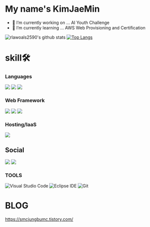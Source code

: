# My name's KimJaeMin
- 🔭 I’m currently working on ... AI Youth Challenge
- 🌱 I’m currently learning ... AWS Web Provisioning and Certification
 
![rlawoals2590's github stats](https://github-readme-stats.vercel.app/api?username=rlawoals2590&show_icons=true&theme=dark)
[![Top Langs](https://github-readme-stats.vercel.app/api/top-langs/?username=rlawoals2590&layout=compact)](https://github.com/anuraghazra/github-readme-stats)

# skill🛠
### Languages

<span><img src="https://img.shields.io/badge/Python-3776AB?logo=Python&logoColor=white"></span>
<span><img src="https://img.shields.io/badge/Node.js-339933?logo=node.js&logoColor=white"></span>
<span><img src="https://img.shields.io/badge/Shellscript-3178C6?logo=Shellscript&logoColor=white"></span>

### Web Framework

<span><img src="https://img.shields.io/badge/Flask-000000?logo=Flask&logoColor=white"></span>
<span><img src="https://img.shields.io/badge/Express-000000?logo=Express&logoColor=white"></span>
<span><img src="https://img.shields.io/badge/node.js-000000?logo=node.js&logoColor=white"></span>

### Hosting/IaaS

<span><img src="https://img.shields.io/badge/Amazon%20AWS-232F3E?logo=Amazon-AWS&logoColor=white"></span>

## Social

<span><a href="https://www.instagram.com/specialist_sj/"><img src="https://img.shields.io/badge/specialist_sj-E4405F?logo=Instagram&logoColor=white"></a></span>
<span><a href="https://blog.naver.com/bi0416"><img src="https://img.shields.io/badge/Naver Blog-03C75A?logo=Naver&logoColor=white"></a></span>

### TOOLS
![Visual Studio Code](https://img.shields.io/badge/Visual%20Studio%20Code-007ACC.svg?&style=for-the-badge&logo=Visual%20Studio%20Code&logoColor=white)
![Eclipse IDE](https://img.shields.io/badge/Eclipse%20IDE-2C2255.svg?&style=for-the-badge&logo=Eclipse%20IDE&logoColor=white)
![Git](https://img.shields.io/badge/Git-F05032.svg?&style=for-the-badge&logo=Git&logoColor=white)

# BLOG
https://smcjungbumc.tistory.com/
